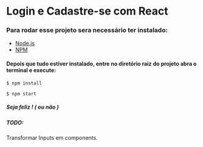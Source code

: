 # Login e Cadastre-se com React
<h3>Para rodar esse projeto sera necessário ter instalado:</h3>
<ul>
  <li><a href="https://nodejs.org/en/" target="_blank">Node.js</a></li>
  <li> <a href="https://www.npmjs.com/" target="_blank">NPM</a></li>
</ul>

<h4>Depois que tudo estiver instalado, entre no diretório raiz do projeto abra o terminal e execute:</h4>

<code>$ npm install</code>

<code>$ npm start</code>

<h5>Seja feliz ! ( ou não )</h5>

<h5>TODO:</h5>
      <p>Transformar Inputs em components.</p>
